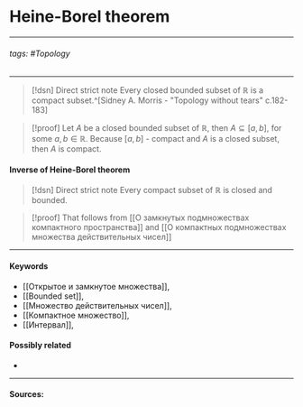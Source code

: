 # Heine-Borel theorem
***
###### tags: #Topology  
***
>[!dsn] Direct strict note
>Every closed bounded subset of $\mathbb{R}$ is a compact subset.^[Sidney A. Morris - "Topology without tears" c.182-183]

>[!proof]
>Let $A$ be a closed bounded subset of $\mathbb{R}$, then $A\subseteq[a,b]$, for some $a,b\in\mathbb{R}$. Because $[a,b]$ - compact and $A$ is a closed subset, then $A$ is compact.

#### Inverse of Heine-Borel theorem
>[!dsn] Direct strict note
>Every compact subset of $\mathbb{R}$ is closed and bounded.

>[!proof]
>That follows from [[О замкнутых подмножествах компактного пространства]] and [[О компактных подмножествах множества действительных чисел]]
***
#### Keywords
- [[Открытое и замкнутое множества]],
- [[Bounded set]],
- [[Множество действительных чисел]],
- [[Компактное множество]],
- [[Интервал]],

#### Possibly related
- 
***
#### Sources: